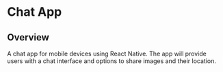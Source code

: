 # Chat App

## Overview
A chat app for mobile devices using React Native. The app will
provide users with a chat interface and options to share images and their
location.
